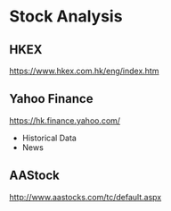# Stock Analysis

## HKEX
https://www.hkex.com.hk/eng/index.htm

## Yahoo Finance
https://hk.finance.yahoo.com/

* Historical Data
* News

## AAStock
http://www.aastocks.com/tc/default.aspx
